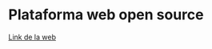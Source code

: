 # Plataforma web open source

[Link de la web](https://kevintorresc.github.io/plataforma-web-open-source)